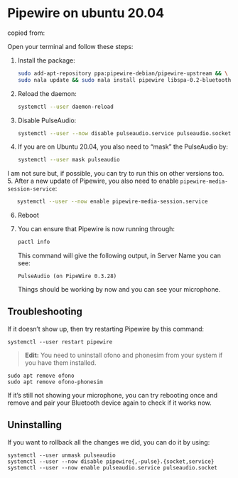 # Pipewire on ubuntu 20.04
copied from: 

Open your terminal and follow these steps:


1.  Install the package:
    
    ```bash
    sudo add-apt-repository ppa:pipewire-debian/pipewire-upstream && \
    sudo nala update && sudo nala install pipewire libspa-0.2-bluetooth pipewire-audio-client-libraries
    ```
    
2.  Reload the daemon:
    
    ```bash
    systemctl --user daemon-reload
    ```
    
3.  Disable PulseAudio:
    
    ```bash
    systemctl --user --now disable pulseaudio.service pulseaudio.socket
    ```
    
4.  If you are on Ubuntu 20.04, you also need to “mask” the PulseAudio by:
    
    ```bash
    systemctl --user mask pulseaudio
    ```
    

I am not sure but, if possible, you can try to run this on other versions too.  
5. After a new update of Pipewire, you also need to enable `pipewire-media-session-service`:

```bash
   systemctl --user --now enable pipewire-media-session.service
```

6. Reboot
 
7.  You can ensure that Pipewire is now running through:
    
    ```bash
    pactl info
    ```
    
    This command will give the following output, in Server Name you can see:
    
    ```
    PulseAudio (on PipeWire 0.3.28)
    ```
    
    Things should be working by now and you can see your microphone.
    

## Troubleshooting

If it doesn’t show up, then try restarting Pipewire by this command:

```
systemctl --user restart pipewire
```

> **Edit:** You need to uninstall ofono and phonesim from your system if you have them installed.

```
sudo apt remove ofono
sudo apt remove ofono-phonesim
```

If it’s still not showing your microphone, you can try rebooting once and remove and pair your Bluetooth device again to check if it works now.

## Uninstalling

If you want to rollback all the changes we did, you can do it by using:

```
systemctl --user unmask pulseaudio
systemctl --user --now disable pipewire{,-pulse}.{socket,service}    
systemctl --user --now enable pulseaudio.service pulseaudio.socket
```